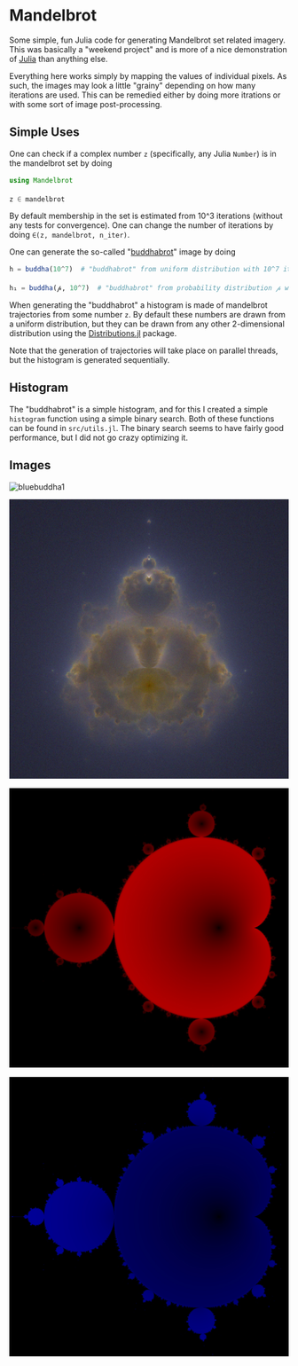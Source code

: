 # Mandelbrot
Some simple, fun Julia code for generating Mandelbrot set related imagery.  This was
basically a "weekend project" and is more of a nice demonstration of
[Julia](julialang.orb) than anything else.

Everything here works simply by mapping the values of individual pixels.  As such, the
images may look a little "grainy" depending on how many iterations are used.  This can be
remedied either by doing more itrations or with some sort of image post-processing.

## Simple Uses
One can check if a complex number `z` (specifically, any Julia `Number`) is in the mandelbrot
set by doing
```julia
using Mandelbrot

z ∈ mandelbrot
```
By default membership in the set is estimated from 10^3 iterations (without any tests for
convergence).  One can change the number of iterations by doing `∈(z, mandelbrot,
n_iter)`.

One can generate the so-called "[buddhabrot](https://en.wikipedia.org/wiki/Buddhabrot)"
image by doing
```julia
h = buddha(10^7)  # "buddhabrot" from uniform distribution with 10^7 iterations of escape trajectories

h₁ = buddha(𝓅, 10^7)  # "buddhabrot" from probability distribution 𝓅 with 10^7 iterations
```
When generating the "buddhabrot" a histogram is made of mandelbrot trajectories from some
number `z`.  By default these numbers are drawn from a uniform distribution, but they can
be drawn from any other 2-dimensional distribution using the
[Distributions.jl](https://github.com/JuliaStats/Distributions.jl) package.

Note that the generation of trajectories will take place on parallel threads, but the
histogram is generated sequentially.

## Histogram
The "buddhabrot" is a simple histogram, and for this I created a simple `histogram`
function using a simple binary search.  Both of these functions can be found in
`src/utils.jl`.  The binary search seems to have fairly good performance, but I did not go
crazy optimizing it.


## Images
![bluebuddha1](images/bluebuddha1.png)

![nebula1](images/nebula1.jpg)

![attractors1-lower](images/attractors1-lower.jpg)

![attractors1-upper](images/attractors1-upper.jpg)
